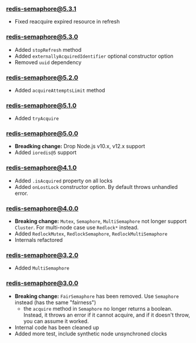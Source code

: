 ### redis-semaphore@5.3.1

- Fixed reacquire expired resource in refresh

### redis-semaphore@5.3.0

- Added `stopRefresh` method
- Added `externallyAcquiredIdentifier` optional constructor option
- Removed `uuid` dependency

### redis-semaphore@5.2.0

- Added `acquireAttemptsLimit` method

### redis-semaphore@5.1.0

- Added `tryAcquire`

### redis-semaphore@5.0.0

- **Breadking change:** Drop Node.js v10.x, v12.x support
- Added `ioredis@5` support

### redis-semaphore@4.1.0

- Added `.isAcquired` property on all locks
- Added `onLostLock` constructor option. By default throws unhandled error.

### redis-semaphore@4.0.0

- **Breaking change:** `Mutex`, `Semaphore`, `MultiSemaphore` not longer support `Cluster`. For multi-node case use `Redlock*` instead.
- Added `RedlockMutex`, `RedlockSemaphore`, `RedlockMultiSemaphore`
- Internals refactored

### redis-semaphore@3.2.0

- Added `MultiSemaphore`

### redis-semaphore@3.0.0

- **Breaking change:** `FairSemaphore` has been removed. Use `Semaphore` instead (has the same "fairness")
  - the `acquire` method in `Semaphore` no longer returns a boolean. Instead, it throws an error if it cannot acquire, and if it doesn't throw, you can assume it worked.
- Internal code has been cleaned up
- Added more test, include synthetic node unsynchroned clocks
